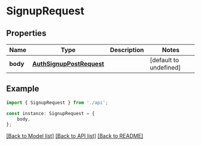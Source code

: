 # SignupRequest


## Properties

Name | Type | Description | Notes
------------ | ------------- | ------------- | -------------
**body** | [**AuthSignupPostRequest**](AuthSignupPostRequest.md) |  | [default to undefined]

## Example

```typescript
import { SignupRequest } from './api';

const instance: SignupRequest = {
    body,
};
```

[[Back to Model list]](../README.md#documentation-for-models) [[Back to API list]](../README.md#documentation-for-api-endpoints) [[Back to README]](../README.md)
